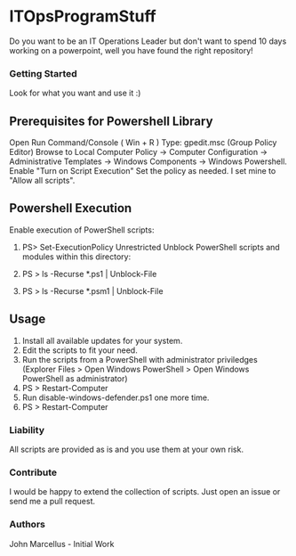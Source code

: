 # ITOpsProgramStuff

Do you want to be an IT Operations Leader but don't want to spend 10 days working on a powerpoint, well you have found the right repository!

### Getting Started

Look for what you want and use it :)

## Prerequisites for Powershell Library

Open Run Command/Console ( Win + R )
Type: gpedit.msc (Group Policy Editor)
Browse to Local Computer Policy -> Computer Configuration -> Administrative Templates -> Windows Components -> Windows Powershell.
Enable "Turn on Script Execution"
Set the policy as needed. I set mine to "Allow all scripts".

## Powershell Execution

Enable execution of PowerShell scripts:

1. PS> Set-ExecutionPolicy Unrestricted
Unblock PowerShell scripts and modules within this directory:

1. PS > ls -Recurse *.ps1 | Unblock-File
2. PS > ls -Recurse *.psm1 | Unblock-File

## Usage

1. Install all available updates for your system.
2. Edit the scripts to fit your need.
3. Run the scripts from a PowerShell with administrator priviledges (Explorer Files > Open Windows PowerShell > Open Windows PowerShell as administrator)
4. PS > Restart-Computer
5. Run disable-windows-defender.ps1 one more time.
6. PS > Restart-Computer

### Liability

All scripts are provided as is and you use them at your own risk.

### Contribute
I would be happy to extend the collection of scripts. Just open an issue or send me a pull request.

### Authors

John Marcellus - Initial Work
